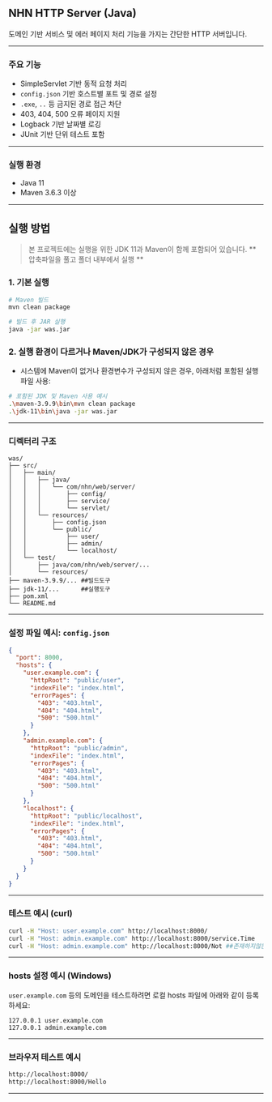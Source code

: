 ## NHN HTTP Server (Java)

도메인 기반 서비스 및 에러 페이지 처리 기능을 가지는 간단한 HTTP 서버입니다.

---

### 주요 기능

* SimpleServlet 기반 동적 요청 처리
* `config.json` 기반 호스트별 포트 및 경로 설정
* `.exe`, `..` 등 금지된 경로 접근 차단
* 403, 404, 500 오류 페이지 지원
* Logback 기반 날짜별 로깅
* JUnit 기반 단위 테스트 포함

---

### 실행 환경

* Java 11
* Maven 3.6.3 이상

---

## 실행 방법

>  본 프로젝트에는 실행을 위한 JDK 11과 Maven이 함께 포함되어 있습니다.
** 압축파일을 풀고 폴더 내부에서 실행 **

### 1. 기본 실행

```bash
# Maven 빌드
mvn clean package

# 빌드 후 JAR 실행
java -jar was.jar
```

### 2. 실행 환경이 다르거나 Maven/JDK가 구성되지 않은 경우

- 시스템에 Maven이 없거나 환경변수가 구성되지 않은 경우, 아래처럼 포함된 실행 파일 사용:

```bash
# 포함된 JDK 및 Maven 사용 예시 
.\maven-3.9.9\bin\mvn clean package
.\jdk-11\bin\java -jar was.jar

```
---

### 디렉터리 구조

```
was/
├── src/
│   ├── main/
│   │   ├── java/
│   │   │   └── com/nhn/web/server/
│   │   │       ├── config/
│   │   │       ├── service/
│   │   │       └── servlet/
│   │   └── resources/
│   │       ├── config.json
│   │       └── public/
│   │           ├── user/
│   │           ├── admin/
│   │           └── localhost/
│   └── test/
│       ├── java/com/nhn/web/server/...
│       └── resources/
├── maven-3.9.9/... ##빌드도구
├── jdk-11/...      ##실행도구
├── pom.xml
└── README.md

```

---

### 설정 파일 예시: `config.json`

```json
{
  "port": 8000,
  "hosts": {
    "user.example.com": {
      "httpRoot": "public/user",
      "indexFile": "index.html",
      "errorPages": {
        "403": "403.html",
        "404": "404.html",
        "500": "500.html"
      }
    },
    "admin.example.com": {
      "httpRoot": "public/admin",
      "indexFile": "index.html",
      "errorPages": {
        "403": "403.html",
        "404": "404.html",
        "500": "500.html"
      }
    },
    "localhost": {
      "httpRoot": "public/localhost",
      "indexFile": "index.html",
      "errorPages": {
        "403": "403.html",
        "404": "404.html",
        "500": "500.html"
      }
    }
  }
}
```

---

### 테스트 예시 (curl)

```bash
curl -H "Host: user.example.com" http://localhost:8000/
curl -H "Host: admin.example.com" http://localhost:8000/service.Time
curl -H "Host: admin.example.com" http://localhost:8000/Not ##존재하지않는 파일테스트
```

---

### hosts 설정 예시 (Windows)

`user.example.com` 등의 도메인을 테스트하려면 로컬 hosts 파일에 아래와 같이 등록하세요:

```
127.0.0.1 user.example.com
127.0.0.1 admin.example.com
```

---

### 브라우저 테스트 예시

```bash
http://localhost:8000/
http://localhost:8000/Hello
```

---
